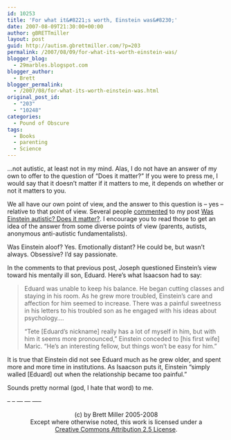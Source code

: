 ```yaml
---
id: 10253
title: 'For what it&#8221;s worth, Einstein was&#8230;'
date: 2007-08-09T21:30:00+00:00
author: gBRETTmiller
layout: post
guid: http://autism.gbrettmiller.com/?p=203
permalink: /2007/08/09/for-what-its-worth-einstein-was/
blogger_blog:
  - 29marbles.blogspot.com
blogger_author:
  - Brett
blogger_permalink:
  - /2007/08/for-what-its-worth-einstein-was.html
original_post_id:
  - "203"
  - "10248"
categories:
  - Pound of Obscure
tags:
  - Books
  - parenting
  - Science
---
```

&#8230;not autistic, at least not in my mind. Alas, I do not have an answer of my own to offer to the question of &#8220;Does it matter?&#8221; If you were to press me, I would say that it doesn&#8217;t matter if it matters to me, it depends on whether or not it matters to you.

We all have our own point of view, and the answer to this question is &#8211; yes &#8211; relative to that point of view. Several people [commented](http://www.blogger.com/comment.g?blogID=6900412&postID=3771260993578573322&isPopup=true) to my post [Was Einstein autistic? Does it matter?](http://29marbles.blogspot.com/2007/07/was-einstein-autistic-does-it-matter.html#links). I encourage you to read those to get an idea of the answer from some diverse points of view (parents, autists, anonymous anti-autistic fundamentalists).

Was Einstein aloof? Yes. Emotionally distant? He could be, but wasn&#8217;t always. Obsessive? I&#8217;d say passionate.

In the comments to that previous post, Joseph questioned Einstein&#8217;s view toward his mentally ill son, Eduard. Here&#8217;s what Isaacson had to say:

> Eduard was unable to keep his balance. He began cutting classes and staying in his room. As he grew more troubled, Einstein&#8217;s care and affection for him seemed to increase. There was a painful sweetness in his letters to his troubled son as he engaged with his ideas about psychology&#8230;.
> 
> &#8220;Tete [Eduard&#8217;s nickname] really has a lot of myself in him, but with him it seems more pronounced,&#8221; Einstein conceded to [his first wife] Maric. &#8220;He&#8217;s an interesting fellow, but things won&#8217;t be easy for him.&#8221;

It is true that Einstein did not see Eduard much as he grew older, and spent more and more time in institutions. As Isaacson puts it, Einstein &#8220;simply walled [Eduard] out when the relationship became too painful.&#8221;

Sounds pretty normal (god, I hate that word) to me.

&#8211; &#8211; &#8212; &#8212; &#8212;&#8211;

<div class="blogger-post-footer">
  <p align="center">
    (c) by Brett Miller 2005-2008<br /> Except where otherwise noted, this work is licensed under a<br /> <a href="http://creativecommons.org/licenses/by/2.5/" rel="license">Creative Commons Attribution 2.5 License</a>.
  </p>
</div>